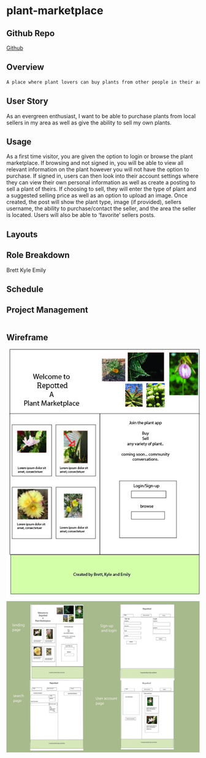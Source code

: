 # plant-marketplace

## Github Repo
[Github](https://github.com/bhfreeman/plant-marketplace)

## Overview
```md
A place where plant lovers can buy plants from other people in their area as well as sell their own plants. Users are given the ability to create an account, create postings of the plant they wish to sell as well as browse, filter, and search other plants that are available for purchase. 
```

## User Story 
As an evergreen enthusiast, I want to be able to purchase plants from local sellers in my area as well as give the ability to sell my own plants.  

## Usage  
As a first time visitor, you are given the option to login or browse the plant marketplace. If browsing and not signed in, you will be able to view all relevant information on the plant however you will not have the option to purchase. If signed in, users can then look into their account settings where they can view their own personal information as well as create a posting to sell a plant of theirs. If choosing to sell, they will enter the type of plant and a suggested selling price as well as an option to upload an image. Once created, the post will show the plant type, image (if provided), sellers username, the ability to purchase/contact the seller, and the area the seller is located. Users will also be able to ‘favorite’ sellers posts. 

## Layouts


## Role Breakdown
Brett
Kyle
Emily

## Schedule

## Project Management
```md

```

## Wireframe

![plant-marketplace](client/src/images/plant.jpg)
![plant-marketplace](client/src/images/wireframe.jpg)